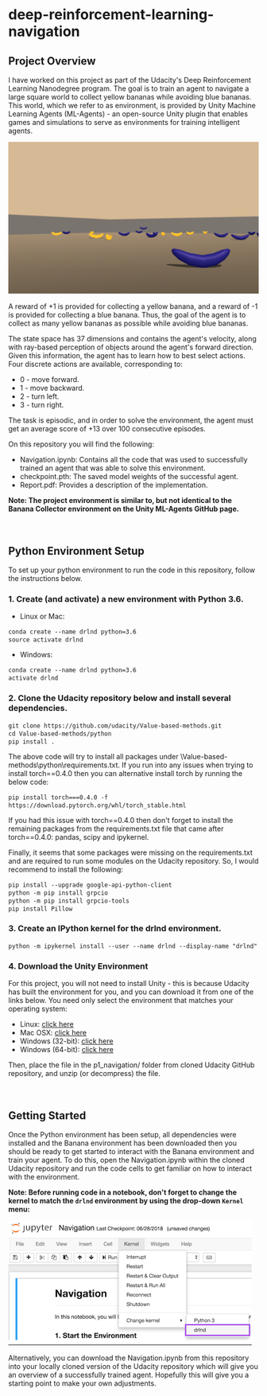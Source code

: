 # deep-reinforcement-learning-navigation

## Project Overview
I have worked on this project as part of the Udacity's Deep Reinforcement Learning Nanodegree program. The goal is to train an agent to navigate a large square world to collect yellow bananas while avoiding blue bananas.
This world, which we refer to as environment, is provided by Unity Machine Learning Agents (ML-Agents) - an open-source Unity plugin that enables games and simulations to serve as environments for training intelligent agents.

![Alt](/images/banana-world.png)

A reward of +1 is provided for collecting a yellow banana, and a reward of -1 is provided for collecting a blue banana. Thus, the goal of the agent is to collect as many yellow bananas as possible while avoiding blue bananas.

The state space has 37 dimensions and contains the agent's velocity, along with ray-based perception of objects around the agent's forward direction. Given this information, the agent has to learn how to best select actions. 
Four discrete actions are available, corresponding to:

* 0 - move forward.
* 1 - move backward.
* 2 - turn left.
* 3 - turn right.

The task is episodic, and in order to solve the environment, the agent must get an average score of +13 over 100 consecutive episodes.

On this repository you will find the following:
* Navigation.ipynb: Contains all the code that was used to successfully trained an agent that was able to solve this environment.
* checkpoint.pth: The saved model weights of the successful agent.
* Report.pdf: Provides a description of the implementation.

**Note: The project environment is similar to, but not identical to the Banana Collector environment on the Unity ML-Agents GitHub page.**
<br>
<br>
<br>
## Python Environment Setup
To set up your python environment to run the code in this repository, follow the instructions below.

### 1. Create (and activate) a new environment with Python 3.6.

* Linux or Mac:
```
conda create --name drlnd python=3.6
source activate drlnd
```
* Windows:
```
conda create --name drlnd python=3.6 
activate drlnd
```

### 2. Clone the Udacity repository below and install several dependencies.

```
git clone https://github.com/udacity/Value-based-methods.git
cd Value-based-methods/python
pip install .
```
The above code will try to install all packages under \Value-based-methods\python\requirements.txt. 
If you run into any issues when trying to install torch==0.4.0 then you can alternative install torch by running the below code:
```
pip install torch===0.4.0 -f https://download.pytorch.org/whl/torch_stable.html
```

If you had this issue with torch==0.4.0 then don't forget to install the remaining packages from the requirements.txt file that came after torch==0.4.0: pandas, scipy and ipykernel. 

Finally, it seems that some packages were missing on the requirements.txt and are required to run some modules on the Udacity repository.
So, I would recommend to install the following:
```
pip install --upgrade google-api-python-client
python -m pip install grpcio
python -m pip install grpcio-tools
pip install Pillow
```

### 3. Create an IPython kernel for the drlnd environment.
```
python -m ipykernel install --user --name drlnd --display-name "drlnd"
```

### 4. Download the Unity Environment
For this project, you will not need to install Unity - this is because Udacity has built the environment for you, and you can download it from one of the links below.
You need only select the environment that matches your operating system:

* Linux: [click here](https://s3-us-west-1.amazonaws.com/udacity-drlnd/P1/Banana/Banana_Linux.zip)
* Mac OSX: [click here](https://s3-us-west-1.amazonaws.com/udacity-drlnd/P1/Banana/Banana.app.zip)
* Windows (32-bit): [click here](https://s3-us-west-1.amazonaws.com/udacity-drlnd/P1/Banana/Banana_Windows_x86.zip)
* Windows (64-bit): [click here](https://s3-us-west-1.amazonaws.com/udacity-drlnd/P1/Banana/Banana_Windows_x86_64.zip)

Then, place the file in the p1_navigation/ folder from cloned Udacity GitHub repository, and unzip (or decompress) the file.
<br>
<br>
<br>
## Getting Started
Once the Python environment has been setup, all dependencies were installed and the Banana environment has been downloaded then you should be ready to get started to interact with the Banana environment and train your agent.
To do this, open the Navigation.ipynb within the cloned Udacity repository and run the code cells to get familiar on how to interact with the environment.

**Note: Before running code in a notebook, don't forget to change the kernel to match the `drlnd` environment by using the drop-down `Kernel` menu:**

![Alt](/images/ipynb-kernel.png)

Alternatively, you can download the Navigation.ipynb from this repository into your locally cloned version of the Udacity repository which will give you an overview of a successfully trained agent.
Hopefully this will give you a starting point to make your own adjustments.


